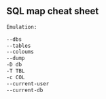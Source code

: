 

## SQL map cheat sheet

```sh
Emulation:

--dbs
--tables
--coloums
--dump
-D db
-T TBL
-c COL
--current-user
--current-db
```